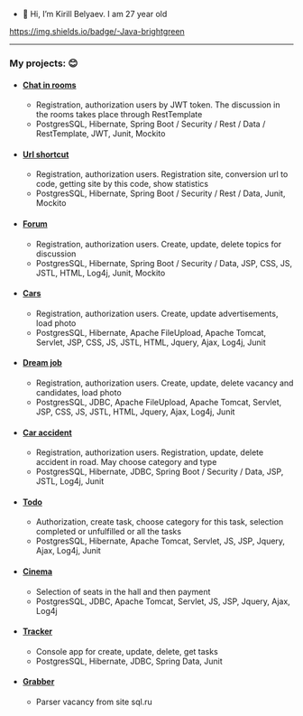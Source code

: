 - 👋 Hi, I’m Kirill Belyaev. I am 27 year old

https://img.shields.io/badge/-Java-brightgreen
____

### My projects: :blush:
- #### [Chat in rooms](https://github.com/KirillBelyaev74/job4j_chat)
  - Registration, authorization users by JWT token. The discussion in the rooms takes place through RestTemplate
  - PostgresSQL, Hibernate, Spring Boot / Security / Rest / Data / RestTemplate, JWT, Junit, Mockito
- #### [Url shortcut](https://github.com/KirillBelyaev74/job4j_url_shortcut)
  - Registration, authorization users. Registration site, conversion url to code, getting site by this code, show statistics
  - PostgresSQL, Hibernate, Spring Boot / Security / Rest / Data, Junit, Mockito
- #### [Forum](https://github.com/KirillBelyaev74/job4j_forum)
  - Registration, authorization users. Create, update, delete topics for discussion
  - PostgresSQL, Hibernate, Spring Boot / Security / Data, JSP, CSS, JS, JSTL, HTML, Log4j, Junit, Mockito
- #### [Cars](https://github.com/KirillBelyaev74/job4j_cars)
  - Registration, authorization users. Create, update advertisements, load photo
  - PostgresSQL, Hibernate, Apache FileUpload, Apache Tomcat, Servlet, JSP, CSS, JS, JSTL, HTML, Jquery, Ajax, Log4j, Junit
- #### [Dream job](https://github.com/KirillBelyaev74/job4j_dreamjob)
  - Registration, authorization users. Create, update, delete vacancy and candidates, load photo
  - PostgresSQL, JDBC, Apache FileUpload, Apache Tomcat, Servlet, JSP, CSS, JS, JSTL, HTML, Jquery, Ajax, Log4j, Junit
- #### [Car accident]()
  - Registration, authorization users. Registration, update, delete accident in road. May choose category and type
  - PostgresSQL, Hibernate, JDBC, Spring Boot / Security / Data, JSP, JSTL, Log4j, Junit
- #### [Todo](https://github.com/KirillBelyaev74/job4j_car_accident)
  - Authorization, create task, choose category for this task, selection completed or unfulfilled or all the tasks
  - PostgresSQL, Hibernate, Apache Tomcat, Servlet, JS, JSP, Jquery, Ajax, Log4j, Junit
- #### [Cinema](https://github.com/KirillBelyaev74/job4j_cinema)
  - Selection of seats in the hall and then payment
  - PostgresSQL, JDBC, Apache Tomcat, Servlet, JS, JSP, Jquery, Ajax, Log4j
- #### [Tracker](https://github.com/KirillBelyaev74/job4j_tracker)
  - Console app for create, update, delete, get tasks
  - PostgresSQL, Hibernate, JDBC, Spring Data, Junit
- #### [Grabber](https://github.com/KirillBelyaev74/job4j_grabber)
  - Parser vacancy from site sql.ru
